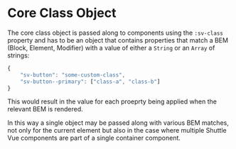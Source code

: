 # Core Class Object

The core class object is passed along to components using the `:sv-class` property and has to be an object that contains properties that match a BEM (Block, Element, Modifier) with a value of either a `String` or an `Array` of strings:

```js
{
    "sv-button": "some-custom-class",
    "sv-button--primary": ["class-a", "class-b"]
}
```

This would result in the value for each proeprty being applied when the relevant BEM is rendered.

In this way a single object may be passed along with various BEM matches, not only for the current element but also in the case where multiple Shuttle Vue components are part of a single container component.